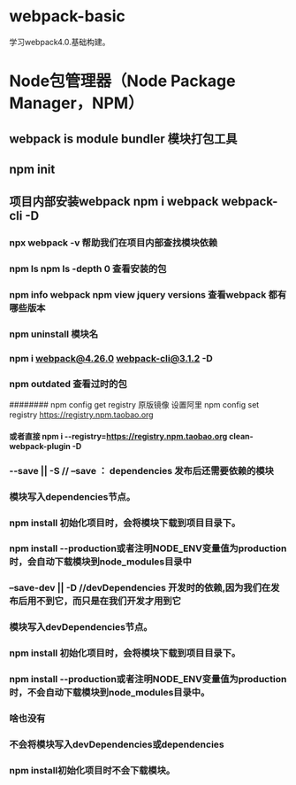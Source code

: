 # webpack-basic
学习webpack4.0.基础构建。
# Node包管理器（Node Package Manager，NPM）
## webpack is module bundler   模块打包工具
## npm init    
##  项目内部安装webpack  npm i webpack webpack-cli  -D 
### npx webpack -v  帮助我们在项目内部查找模块依赖    
### npm ls   npm ls -depth 0   查看安装的包
### npm info webpack    npm view jquery versions   查看webpack 都有哪些版本  
### npm uninstall 模块名
### npm i webpack@4.26.0   webpack-cli@3.1.2 -D
### npm outdated  查看过时的包
######## npm config get registry   原版镜像    设置阿里 npm config set registry https://registry.npm.taobao.org
####  或者直接  npm i --registry=https://registry.npm.taobao.org  clean-webpack-plugin -D


### --save || -S // –save ： dependencies 发布后还需要依赖的模块 

### 模块写入dependencies节点。
### npm install 初始化项目时，会将模块下载到项目目录下。
### npm install --production或者注明NODE_ENV变量值为production时，会自动下载模块到node_modules目录中


###  –save-dev || -D //devDependencies 开发时的依赖,因为我们在发布后用不到它，而只是在我们开发才用到它

### 模块写入devDependencies节点。
###  npm install 初始化项目时，会将模块下载到项目目录下。
###  npm install --production或者注明NODE_ENV变量值为production时，不会自动下载模块到node_modules目录中。



### 啥也没有   
### 不会将模块写入devDependencies或dependencies
###  npm install初始化项目时不会下载模块。


